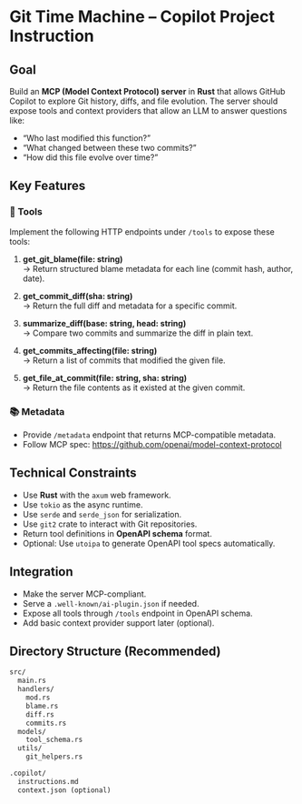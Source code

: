 # Git Time Machine – Copilot Project Instruction

## Goal
Build an **MCP (Model Context Protocol) server** in **Rust** that allows GitHub Copilot to explore Git history, diffs, and file evolution. The server should expose tools and context providers that allow an LLM to answer questions like:

- “Who last modified this function?”
- “What changed between these two commits?”
- “How did this file evolve over time?”

## Key Features

### 🧰 Tools

Implement the following HTTP endpoints under `/tools` to expose these tools:

1. **get_git_blame(file: string)**  
   → Return structured blame metadata for each line (commit hash, author, date).

2. **get_commit_diff(sha: string)**  
   → Return the full diff and metadata for a specific commit.

3. **summarize_diff(base: string, head: string)**  
   → Compare two commits and summarize the diff in plain text.

4. **get_commits_affecting(file: string)**  
   → Return a list of commits that modified the given file.

5. **get_file_at_commit(file: string, sha: string)**  
   → Return the file contents as it existed at the given commit.

### 📚 Metadata

- Provide `/metadata` endpoint that returns MCP-compatible metadata.
- Follow MCP spec: https://github.com/openai/model-context-protocol

## Technical Constraints

- Use **Rust** with the `axum` web framework.
- Use `tokio` as the async runtime.
- Use `serde` and `serde_json` for serialization.
- Use `git2` crate to interact with Git repositories.
- Return tool definitions in **OpenAPI schema** format.
- Optional: Use `utoipa` to generate OpenAPI tool specs automatically.

## Integration

- Make the server MCP-compliant.
- Serve a `.well-known/ai-plugin.json` if needed.
- Expose all tools through `/tools` endpoint in OpenAPI schema.
- Add basic context provider support later (optional).

## Directory Structure (Recommended)

```txt
src/
  main.rs
  handlers/
    mod.rs
    blame.rs
    diff.rs
    commits.rs
  models/
    tool_schema.rs
  utils/
    git_helpers.rs

.copilot/
  instructions.md
  context.json (optional)
